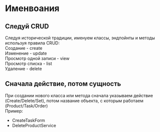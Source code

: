 # Именвоания

## Следуй CRUD

Следуя исторической традиции, именуем классы, эндпойнты и методы используя правила CRUD:  
Создание - create  
Изменение - update  
Просмотр одной записи - view  
Просмотр списка - list  
Удаление - delete  

## Сначала действие, потом сущность

При создании нового класса или метода сначала указываем действие (Create/Delete/Set), потом название объекта, с которым работаем (Product/Task/Order)  
Пример:  
- CreateTaskForm
- DeleteProductService
